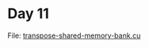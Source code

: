 # Day 11

File: [transpose-shared-memory-bank.cu](https://github.com/mustafasegf/cuda-100-days-challange/blob/master/day-011/transpose-shared-memory-bank.cu)
